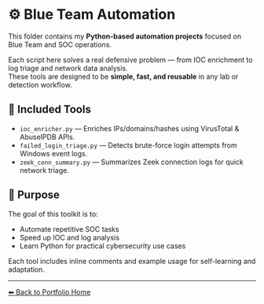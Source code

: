 # ⚙️ Blue Team Automation

This folder contains my **Python-based automation projects** focused on Blue Team and SOC operations.

Each script here solves a real defensive problem — from IOC enrichment to log triage and network data analysis.  
These tools are designed to be **simple, fast, and reusable** in any lab or detection workflow.

## 🧩 Included Tools
- `ioc_enricher.py` — Enriches IPs/domains/hashes using VirusTotal & AbuseIPDB APIs.  
- `failed_login_triage.py` — Detects brute-force login attempts from Windows event logs.  
- `zeek_conn_summary.py` — Summarizes Zeek connection logs for quick network triage.

## 🧠 Purpose
The goal of this toolkit is to:
- Automate repetitive SOC tasks  
- Speed up IOC and log analysis  
- Learn Python for practical cybersecurity use cases  

Each tool includes inline comments and example usage for self-learning and adaptation.

---

[⬅ Back to Portfolio Home](https://nikolov999.github.io/cybersecurity-portfolio/)
